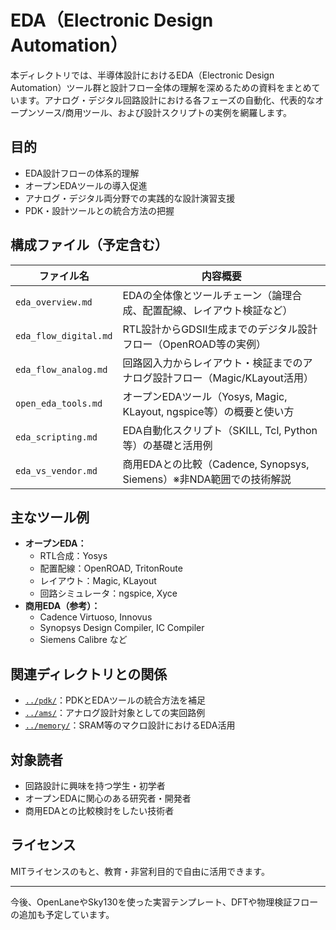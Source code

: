 # EDA（Electronic Design Automation）

本ディレクトリでは、半導体設計におけるEDA（Electronic Design Automation）ツール群と設計フロー全体の理解を深めるための資料をまとめています。アナログ・デジタル回路設計における各フェーズの自動化、代表的なオープンソース/商用ツール、および設計スクリプトの実例を網羅します。

## 目的

- EDA設計フローの体系的理解
- オープンEDAツールの導入促進
- アナログ・デジタル両分野での実践的な設計演習支援
- PDK・設計ツールとの統合方法の把握

## 構成ファイル（予定含む）

| ファイル名 | 内容概要 |
|------------|----------|
| `eda_overview.md` | EDAの全体像とツールチェーン（論理合成、配置配線、レイアウト検証など） |
| `eda_flow_digital.md` | RTL設計からGDSII生成までのデジタル設計フロー（OpenROAD等の実例） |
| `eda_flow_analog.md` | 回路図入力からレイアウト・検証までのアナログ設計フロー（Magic/KLayout活用） |
| `open_eda_tools.md` | オープンEDAツール（Yosys, Magic, KLayout, ngspice等）の概要と使い方 |
| `eda_scripting.md` | EDA自動化スクリプト（SKILL, Tcl, Python等）の基礎と活用例 |
| `eda_vs_vendor.md` | 商用EDAとの比較（Cadence, Synopsys, Siemens）※非NDA範囲での技術解説 |

## 主なツール例

- **オープンEDA：**
  - RTL合成：Yosys
  - 配置配線：OpenROAD, TritonRoute
  - レイアウト：Magic, KLayout
  - 回路シミュレータ：ngspice, Xyce
- **商用EDA（参考）：**
  - Cadence Virtuoso, Innovus
  - Synopsys Design Compiler, IC Compiler
  - Siemens Calibre など

## 関連ディレクトリとの関係

- [`../pdk/`](../pdk/)：PDKとEDAツールの統合方法を補足
- [`../ams/`](../ams/)：アナログ設計対象としての実回路例
- [`../memory/`](../memory/)：SRAM等のマクロ設計におけるEDA活用

## 対象読者

- 回路設計に興味を持つ学生・初学者
- オープンEDAに関心のある研究者・開発者
- 商用EDAとの比較検討をしたい技術者

## ライセンス

MITライセンスのもと、教育・非営利目的で自由に活用できます。

---

今後、OpenLaneやSky130を使った実習テンプレート、DFTや物理検証フローの追加も予定しています。
